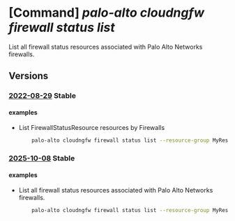 # [Command] _palo-alto cloudngfw firewall status list_

List all firewall status resources associated with Palo Alto Networks firewalls.

## Versions

### [2022-08-29](/Resources/mgmt-plane/L3N1YnNjcmlwdGlvbnMve30vcmVzb3VyY2Vncm91cHMve30vcHJvdmlkZXJzL3BhbG9hbHRvbmV0d29ya3MuY2xvdWRuZ2Z3L2ZpcmV3YWxscy97fS9zdGF0dXNlcw==/2022-08-29.xml) **Stable**

<!-- mgmt-plane /subscriptions/{}/resourcegroups/{}/providers/paloaltonetworks.cloudngfw/firewalls/{}/statuses 2022-08-29 -->

#### examples

- List FirewallStatusResource resources by Firewalls
    ```bash
        palo-alto cloudngfw firewall status list --resource-group MyResourceGroup -n MyCloudngfwFirewall
    ```

### [2025-10-08](/Resources/mgmt-plane/L3N1YnNjcmlwdGlvbnMve30vcmVzb3VyY2Vncm91cHMve30vcHJvdmlkZXJzL3BhbG9hbHRvbmV0d29ya3MuY2xvdWRuZ2Z3L2ZpcmV3YWxscy97fS9zdGF0dXNlcw==/2025-10-08.xml) **Stable**

<!-- mgmt-plane /subscriptions/{}/resourcegroups/{}/providers/paloaltonetworks.cloudngfw/firewalls/{}/statuses 2025-10-08 -->

#### examples

- List all firewall status resources associated with Palo Alto Networks firewalls.
    ```bash
        palo-alto cloudngfw firewall status list --resource-group MyResourceGroup -n MyCloudngfwFirewall
    ```
